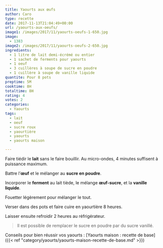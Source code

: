 ```yaml
---
title: Yaourts aux œufs
author: Caro
type: recette
date: 2017-11-13T21:04:49+00:00
url: /yaourts-aux-oeufs/
image1: /images/2017/11/yaourts-oeufs-1-650.jpg
image:
  - 1383
image2: /images/2017/11/yaourts-oeufs-2-650.jpg
ingredients:
  - 1 litre de lait demi-écrémé ou entier
  - 1 sachet de ferments pour yaourts
  - 1 oeuf
  - 3 cuillères à soupe de sucre en poudre
  - 1 cuillère à soupe de vanille liquide
quantite: Pour 8 pots
preptime: 5M
cooktime: 8H
totaltime: 8H
rating: 4
votes: 2
categories:
  - Yaourts
tags:
  - lait
  - oeuf
  - sucre roux
  - yaourtière
  - yaourts
  - yaourts maison

---
```

Faire tiédir le **lait** sans le faire bouillir. Au micro-ondes, 4 minutes suffisent à puissance maximum.

Battre l’**œuf** et le mélanger au **sucre en poudre**.

Incorporer le **ferment** au lait tiède, le mélange **œuf-sucre**, et la **vanille liquide**.

Fouetter légèrement pour mélanger le tout.

Verser dans des pots et faire cuire en yaourtière 8 heures.

Laisser ensuite refroidir 2 heures au réfrigérateur.

> Il est possible de remplacer le sucre en poudre par du sucre vanillé.

Conseils pour bien réussir vos yaourts : [Yaourts maison : recette de base]({{< ref "category/yaourts/yaourts-maison-recette-de-base.md" >}})
